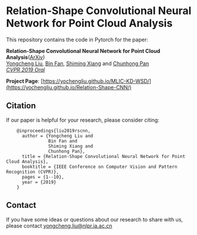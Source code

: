 Relation-Shape Convolutional Neural Network for Point Cloud Analysis
===
This repository contains the code in Pytorch for the paper:

__Relation-Shape Convolutional Neural Network for Point Cloud Analysis__([ArXiv](https://arxiv.org/abs/1809.05884))
<br>
[Yongcheng Liu](https://yochengliu.github.io/), [Bin Fan](http://www.nlpr.ia.ac.cn/fanbin/), [Shiming Xiang](https://scholar.google.com/citations?user=0ggsACEAAAAJ&hl=zh-CN) and [Chunhong Pan](http://people.ucas.ac.cn/~0005314)
<br>
[_CVPR 2019 Oral_](http://cvpr2019.thecvf.com/)

__Project Page__: [https://yochengliu.github.io/MLIC-KD-WSD/](https://yochengliu.github.io/Relation-Shape-CNN/)



## Citation

If our paper is helpful for your research, please consider citing:   

        @inproceedings{liu2019rscnn,   
          author = {Yongcheng Liu and    
                    Bin Fan and    
                    Shiming Xiang and   
                    Chunhong Pan},   
          title = {Relation-Shape Convolutional Neural Network for Point Cloud Analysis},   
          booktitle = {IEEE Conference on Computer Vision and Pattern Recognition (CVPR)},    
          pages = {1--10},  
          year = {2019}   
        }   

## Contact

If you have some ideas or questions about our research to share with us, please contact <yongcheng.liu@nlpr.ia.ac.cn>
